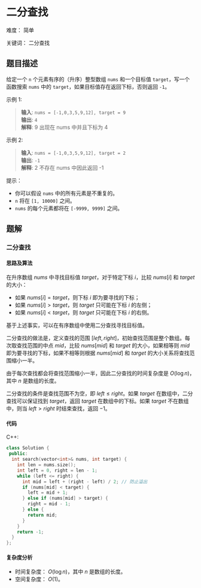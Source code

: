 # 二分查找

难度： 简单

关键词： 二分查找

## 题目描述

给定一个 `n` 个元素有序的（升序）整型数组 `nums` 和一个目标值 `target`，写一个函数搜索 `nums` 中的 `target`，如果目标值存在返回下标，否则返回 `-1`。


示例 1:

>**输入**: `nums = [-1,0,3,5,9,12], target = 9` <br>
**输出**: `4` <br>
**解释**: 9 出现在 nums 中并且下标为 4

示例 2:

>**输入**: `nums = [-1,0,3,5,9,12], target = 2` <br>
**输出**: `-1` <br>
**解释**: 2 不存在 nums 中因此返回 -1

提示：

* 你可以假设 `nums` 中的所有元素是不重复的。
* `n` 将在 `[1, 10000]` 之间。
* `nums` 的每个元素都将在 `[-9999, 9999]` 之间。

## 题解

### 二分查找

#### 思路及算法

在升序数组 $nums$ 中寻找目标值 $target$，对于特定下标 $i$，比较 $nums[i]$ 和 $target$ 的大小：

* 如果 $nums[i]=target$，则下标 $i$ 即为要寻找的下标；
* 如果 $nums[i]>target$，则 $target$ 只可能在下标 $i$ 的左侧；
* 如果 $nums[i]<target$，则 $target$ 只可能在下标 $i$ 的右侧。

基于上述事实，可以在有序数组中使用二分查找寻找目标值。

二分查找的做法是，定义查找的范围 $[left,right]$，初始查找范围是整个数组。每次取查找范围的中点 $mid$，比较 $nums[mid]$ 和 $target$ 的大小，如果相等则 $mid$ 即为要寻找的下标，如果不相等则根据 $nums[mid]$ 和 $target$ 的大小关系将查找范围缩小一半。

由于每次查找都会将查找范围缩小一半，因此二分查找的时间复杂度是 $O(\log n)$，其中 $n$ 是数组的长度。

二分查找的条件是查找范围不为空，即 $left \le right$。如果 $target$ 在数组中，二分查找可以保证找到 $target$，返回 $target$ 在数组中的下标。如果 $target$ 不在数组中，则当 $left > right$ 时结束查找，返回 $-1$。

#### 代码

C++:
```cpp
class Solution {
 public:
  int search(vector<int>& nums, int target) {
    int len = nums.size();
    int left = 0, right = len - 1;
    while (left <= right) {
      int mid = left + (right - left) / 2; // 防止溢出
      if (nums[mid] < target) {
        left = mid + 1;
      } else if (nums[mid] > target) {
        right = mid - 1;
      } else {
        return mid;
      }
    }
    return -1;
  }
};
```

#### 复杂度分析

* 时间复杂度： $O(\log n)$，其中 $n$ 是数组的长度。
* 空间复杂度： $O(1)$。
